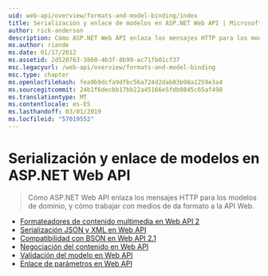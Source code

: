 ```yaml
---
uid: web-api/overview/formats-and-model-binding/index
title: Serialización y enlace de modelos en ASP.NET Web API | Microsoft Docs
author: rick-anderson
description: Cómo ASP.NET Web API enlaza los mensajes HTTP para los modelos de dominio, y cómo trabajar con medios de da formato a la API Web.
ms.author: riande
ms.date: 01/17/2012
ms.assetid: 2d520763-3860-4b3f-8b99-ac71fb01cf37
msc.legacyurl: /web-api/overview/formats-and-model-binding
msc.type: chapter
ms.openlocfilehash: fea9b9dcfa9dfbc56a724d2dab03b98a1259e3a4
ms.sourcegitcommit: 24b1f6decbb17bb22a45166e5fdb0845c65af498
ms.translationtype: MT
ms.contentlocale: es-ES
ms.lasthandoff: 03/01/2019
ms.locfileid: "57019552"
---
```

<a name="serialization-and-model-binding-in-aspnet-web-api"></a>Serialización y enlace de modelos en ASP.NET Web API
====================
> Cómo ASP.NET Web API enlaza los mensajes HTTP para los modelos de dominio, y cómo trabajar con medios de da formato a la API Web.


- [Formateadores de contenido multimedia en Web API 2](media-formatters.md)
- [Serialización JSON y XML en Web API](json-and-xml-serialization.md)
- [Compatibilidad con BSON en Web API 2.1](bson-support-in-web-api-21.md)
- [Negociación del contenido en Web API](content-negotiation.md)
- [Validación del modelo en Web API](model-validation-in-aspnet-web-api.md)
- [Enlace de parámetros en Web API](parameter-binding-in-aspnet-web-api.md)
